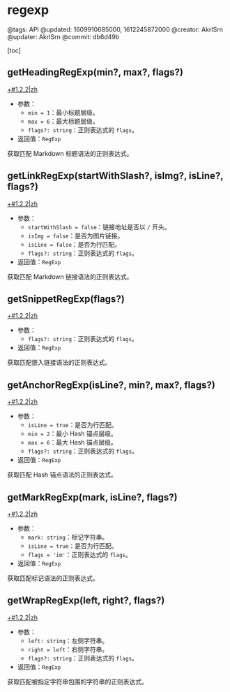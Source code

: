 # regexp

@tags: API
@updated: 1609910685000, 1612245872000
@creator: AkrISrn
@updater: AkrISrn
@commit: db6d49b

[toc]

## getHeadingRegExp(min?, max?, flags?)

[+#1.2.2|zh](/snippets/latest-version.md)

- 参数：
    - `min = 1`：最小标题层级。
    - `max = 6`：最大标题层级。
    - `flags?: string`：正则表达式的 `flags`。
- 返回值：`RegExp`

获取匹配 Markdown 标题语法的正则表达式。

## getLinkRegExp(startWithSlash?, isImg?, isLine?, flags?)

[+#1.2.2|zh](/snippets/latest-version.md)

- 参数：
    - `startWithSlash = false`：链接地址是否以 `/` 开头。
    - `isImg = false`：是否为图片链接。
    - `isLine = false`：是否为行匹配。
    - `flags?: string`：正则表达式的 `flags`。
- 返回值：`RegExp`

获取匹配 Markdown 链接语法的正则表达式。

## getSnippetRegExp(flags?)

[+#1.2.2|zh](/snippets/latest-version.md)

- 参数：
    - `flags?: string`：正则表达式的 `flags`。
- 返回值：`RegExp`

获取匹配嵌入链接语法的正则表达式。

## getAnchorRegExp(isLine?, min?, max?, flags?)

[+#1.2.2|zh](/snippets/latest-version.md)

- 参数：
    - `isLine = true`：是否为行匹配。
    - `min = 2`：最小 Hash 锚点层级。
    - `max = 6`：最大 Hash 锚点层级。
    - `flags?: string`：正则表达式的 `flags`。
- 返回值：`RegExp`

获取匹配 Hash 锚点语法的正则表达式。

## getMarkRegExp(mark, isLine?, flags?)

[+#1.2.2|zh](/snippets/latest-version.md)

- 参数：
    - `mark: string`：标记字符串。
    - `isLine = true`：是否为行匹配。
    - `flags = 'im'`：正则表达式的 `flags`。
- 返回值：`RegExp`

获取匹配标记语法的正则表达式。

## getWrapRegExp(left, right?, flags?)

[+#1.2.2|zh](/snippets/latest-version.md)

- 参数：
    - `left: string`：左侧字符串。
    - `right = left`：右侧字符串。
    - `flags?: string`：正则表达式的 `flags`。
- 返回值：`RegExp`

获取匹配被指定字符串包围的字符串的正则表达式。

